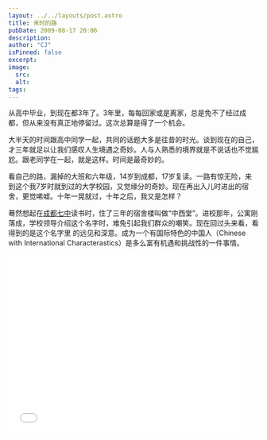 ```yaml
---
layout: ../../layouts/post.astro
title: 来时的路
pubDate: 2009-08-17 20:06
description: 
author: "CJ"
isPinned: false
excerpt: 
image:
  src:
  alt:
tags: 
---
```

从高中毕业，到现在都3年了。3年里，每每回家或是离家，总是免不了经过成都，但从来没有真正地停留过。这次总算是得了一个机会。

大半天的时间跟高中同学一起，共同的话题大多是往昔的时光。谈到现在的自己，才三年就足以让我们感叹人生境遇之奇妙。人与人熟悉的境界就是不说话也不觉尴尬。跟老同学在一起，就是这样。时间是最奇妙的。

看自己的路，漏掉的大班和六年级，14岁到成都，17岁复读。一路有惊无险，来到这个我7岁时就到过的大学校园，又觉缘分的奇妙。现在再出入儿时进出的宿舍，更觉唏嘘。十年一晃就过，十年之后，我又是怎样？

蓦然想起在<a href="http://www.cdqz.net/">成都七中</a>读书时，住了三年的宿舍楼叫做“中西堂”。进校那年，公寓刚落成，学校领导介绍这个名字时，难免引起我们群众的嘲笑。现在回过头来看，看得到的是这个名字里 的远见和深意。成为一个有国际特色的中国人（Chinese with International Characterastics）是多么富有机遇和挑战性的一件事情。

<iframe width="480" height="360" src="//www.youtube.com/embed/Ip_tMsyvRck" frameborder="0" allowfullscreen></iframe>
